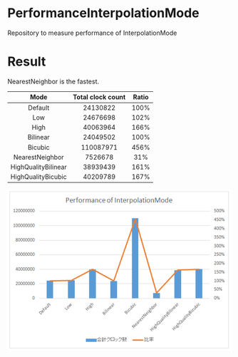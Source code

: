 # PerformanceInterpolationMode
Repository to measure performance of InterpolationMode

# Result
NearestNeighbor is the fastest.

|Mode|Total clock count|Ratio|
|:-:|:-:|:-:|
|Default|24130822|100%|
|Low|24676698|102%|
|High|40063964|166%|
|Bilinear|24049502|100%|
|Bicubic|110087971|456%|
|NearestNeighbor|7526678|31%|
|HighQualityBilinear|38939439|161%|
|HighQualityBicubic|40209789|167%|

![Screenshot](result.png)
